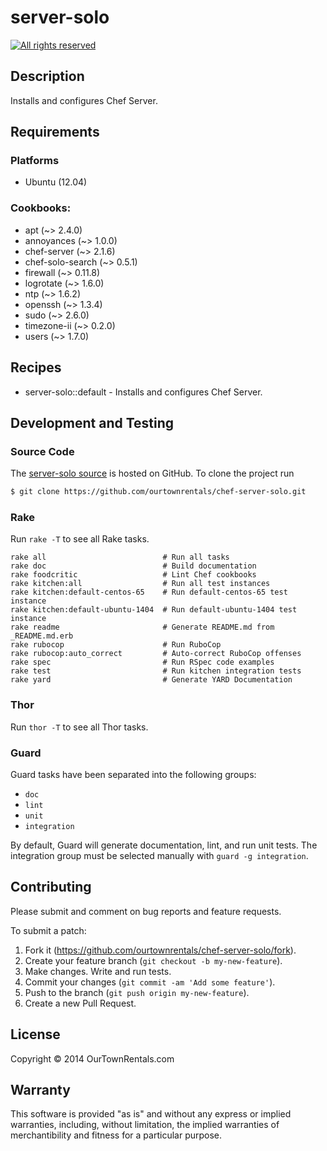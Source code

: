 # server-solo

[![All rights reserved](http://img.shields.io/badge/license-All_rights_reserved-red.svg?style=flat)](./LICENSE.txt)

## Description

Installs and configures Chef Server.

## Requirements

### Platforms

* Ubuntu (12.04)

### Cookbooks:

* apt (~> 2.4.0)
* annoyances (~> 1.0.0)
* chef-server (~> 2.1.6)
* chef-solo-search (~> 0.5.1)
* firewall (~> 0.11.8)
* logrotate (~> 1.6.0)
* ntp (~> 1.6.2)
* openssh (~> 1.3.4)
* sudo (~> 2.6.0)
* timezone-ii (~> 0.2.0)
* users (~> 1.7.0)

## Recipes

* server-solo::default - Installs and configures Chef Server.

## Development and Testing

### Source Code

The [server-solo source](https://github.com/ourtownrentals/chef-server-solo)
is hosted on GitHub.
To clone the project run

````bash
$ git clone https://github.com/ourtownrentals/chef-server-solo.git
````

### Rake

Run `rake -T` to see all Rake tasks.

````
rake all                          # Run all tasks
rake doc                          # Build documentation
rake foodcritic                   # Lint Chef cookbooks
rake kitchen:all                  # Run all test instances
rake kitchen:default-centos-65    # Run default-centos-65 test instance
rake kitchen:default-ubuntu-1404  # Run default-ubuntu-1404 test instance
rake readme                       # Generate README.md from _README.md.erb
rake rubocop                      # Run RuboCop
rake rubocop:auto_correct         # Auto-correct RuboCop offenses
rake spec                         # Run RSpec code examples
rake test                         # Run kitchen integration tests
rake yard                         # Generate YARD Documentation
````

### Thor

Run `thor -T` to see all Thor tasks.

### Guard

Guard tasks have been separated into the following groups:

- `doc`
- `lint`
- `unit`
- `integration`

By default, Guard will generate documentation, lint, and run unit tests.
The integration group must be selected manually with `guard -g integration`.

## Contributing

Please submit and comment on bug reports and feature requests.

To submit a patch:

1. Fork it (https://github.com/ourtownrentals/chef-server-solo/fork).
2. Create your feature branch (`git checkout -b my-new-feature`).
3. Make changes. Write and run tests.
4. Commit your changes (`git commit -am 'Add some feature'`).
5. Push to the branch (`git push origin my-new-feature`).
6. Create a new Pull Request.

## License

Copyright © 2014 OurTownRentals.com

## Warranty

This software is provided "as is" and without any express or
implied warranties, including, without limitation, the implied
warranties of merchantibility and fitness for a particular
purpose.
